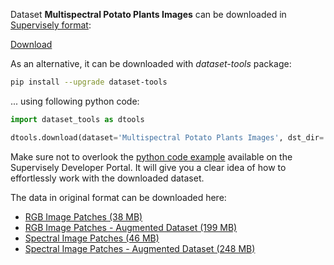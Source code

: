 Dataset **Multispectral Potato Plants Images** can be downloaded in [Supervisely format](https://developer.supervisely.com/api-references/supervisely-annotation-json-format):

 [Download](https://assets.supervisely.com/remote/eyJsaW5rIjogInMzOi8vc3VwZXJ2aXNlbHktZGF0YXNldHMvMjI2NV9NdWx0aXNwZWN0cmFsIFBvdGF0byBQbGFudHMgSW1hZ2VzL211bHRpc3BlY3RyYWwtcG90YXRvLXBsYW50cy1pbWFnZXMtRGF0YXNldE5pbmphLnRhciIsICJzaWciOiAiZXgvTzdUdFRvRzhkL0FmaksrZmJuNnZsTmV3TlF2bGRFanUyYVBWWVRWcz0ifQ==?response-content-disposition=attachment%3B%20filename%3D%22multispectral-potato-plants-images-DatasetNinja.tar%22)

As an alternative, it can be downloaded with *dataset-tools* package:
``` bash
pip install --upgrade dataset-tools
```

... using following python code:
``` python
import dataset_tools as dtools

dtools.download(dataset='Multispectral Potato Plants Images', dst_dir='~/dataset-ninja/')
```
Make sure not to overlook the [python code example](https://developer.supervisely.com/getting-started/python-sdk-tutorials/iterate-over-a-local-project) available on the Supervisely Developer Portal. It will give you a clear idea of how to effortlessly work with the downloaded dataset.

The data in original format can be downloaded here:

- [RGB Image Patches (38 MB)](https://www.webpages.uidaho.edu/vakanski/Codes_Data/RGB_Images.zip)
- [RGB Image Patches - Augmented Dataset (199 MB)](https://www.webpages.uidaho.edu/vakanski/Codes_Data/RGB_Augmented.zip)
- [Spectral Image Patches (46 MB)](https://www.webpages.uidaho.edu/vakanski/Codes_Data/Spectral_Images.zip)
- [Spectral Image Patches - Augmented Dataset (248 MB)](https://www.webpages.uidaho.edu/vakanski/Codes_Data/Spectral_Augmented.zip)
